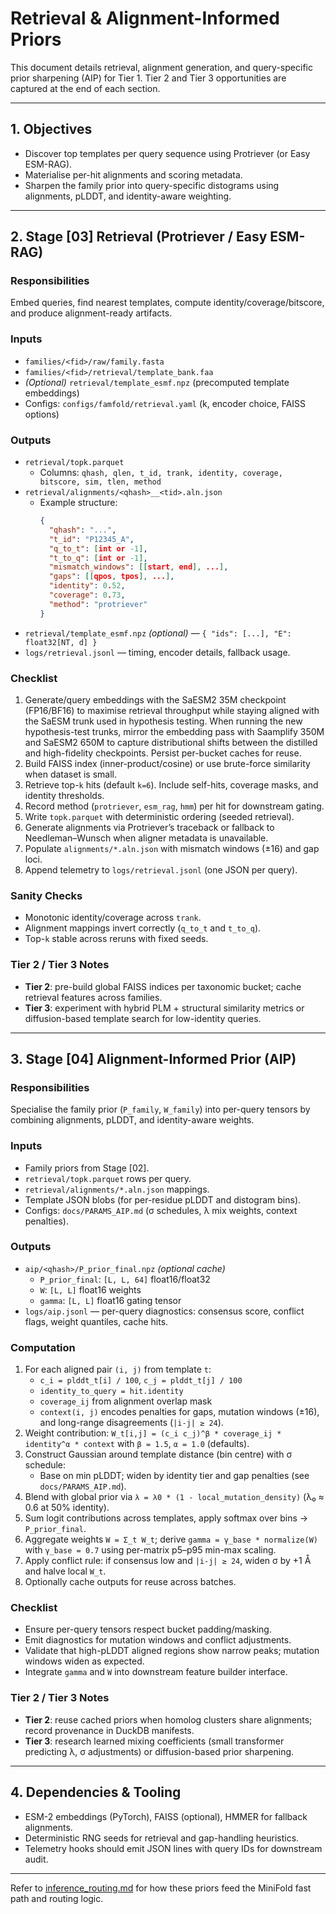 # Retrieval & Alignment-Informed Priors

This document details retrieval, alignment generation, and query-specific prior
sharpening (AIP) for Tier 1. Tier 2 and Tier 3 opportunities are captured at the
end of each section.

---

## 1. Objectives
- Discover top templates per query sequence using Protriever (or Easy ESM-RAG).
- Materialise per-hit alignments and scoring metadata.
- Sharpen the family prior into query-specific distograms using alignments,
  pLDDT, and identity-aware weighting.

---

## 2. Stage [03] Retrieval (Protriever / Easy ESM-RAG)

### Responsibilities
Embed queries, find nearest templates, compute identity/coverage/bitscore, and
produce alignment-ready artifacts.

### Inputs
- `families/<fid>/raw/family.fasta`
- `families/<fid>/retrieval/template_bank.faa`
- *(Optional)* `retrieval/template_esmf.npz` (precomputed template embeddings)
- Configs: `configs/famfold/retrieval.yaml` (k, encoder choice, FAISS options)

### Outputs
- `retrieval/topk.parquet`
  - Columns: `qhash, qlen, t_id, trank, identity, coverage, bitscore, sim, tlen, method`
- `retrieval/alignments/<qhash>__<tid>.aln.json`
  - Example structure:
    ```json
    {
      "qhash": "...",
      "t_id": "P12345_A",
      "q_to_t": [int or -1],
      "t_to_q": [int or -1],
      "mismatch_windows": [[start, end], ...],
      "gaps": [[qpos, tpos], ...],
      "identity": 0.52,
      "coverage": 0.73,
      "method": "protriever"
    }
    ```
- `retrieval/template_esmf.npz` *(optional)* — `{ "ids": [...], "E": float32[NT, d] }`
- `logs/retrieval.jsonl` — timing, encoder details, fallback usage.

### Checklist
1. Generate/query embeddings with the SaESM2 35M checkpoint (FP16/BF16) to maximise retrieval throughput while staying aligned with the SaESM trunk used in hypothesis testing. When running the new hypothesis-test trunks, mirror the embedding pass with Saamplify 350M and SaESM2 650M to capture distributional shifts between the distilled and high-fidelity checkpoints. Persist per-bucket caches for reuse.
2. Build FAISS index (inner-product/cosine) or use brute-force similarity when
   dataset is small.
3. Retrieve top-`k` hits (default `k=6`). Include self-hits, coverage masks, and
   identity thresholds.
4. Record method (`protriever`, `esm_rag`, `hmm`) per hit for downstream gating.
5. Write `topk.parquet` with deterministic ordering (seeded retrieval).
6. Generate alignments via Protriever’s traceback or fallback to Needleman–Wunsch
   when aligner metadata is unavailable.
7. Populate `alignments/*.aln.json` with mismatch windows (±16) and gap loci.
8. Append telemetry to `logs/retrieval.jsonl` (one JSON per query).

### Sanity Checks
- Monotonic identity/coverage across `trank`.
- Alignment mappings invert correctly (`q_to_t` and `t_to_q`).
- Top-`k` stable across reruns with fixed seeds.

### Tier 2 / Tier 3 Notes
- **Tier 2**: pre-build global FAISS indices per taxonomic bucket; cache
  retrieval features across families.
- **Tier 3**: experiment with hybrid PLM + structural similarity metrics or
  diffusion-based template search for low-identity queries.

---

## 3. Stage [04] Alignment-Informed Prior (AIP)

### Responsibilities
Specialise the family prior (`P_family`, `W_family`) into per-query tensors by
combining alignments, pLDDT, and identity-aware weights.

### Inputs
- Family priors from Stage [02].
- `retrieval/topk.parquet` rows per query.
- `retrieval/alignments/*.aln.json` mappings.
- Template JSON blobs (for per-residue pLDDT and distogram bins).
- Configs: `docs/PARAMS_AIP.md` (σ schedules, λ mix weights, context penalties).

### Outputs
- `aip/<qhash>/P_prior_final.npz` *(optional cache)*
  - `P_prior_final`: `[L, L, 64]` float16/float32
  - `W`: `[L, L]` float16 weights
  - `gamma`: `[L, L]` float16 gating tensor
- `logs/aip.jsonl` — per-query diagnostics: consensus score, conflict flags,
  weight quantiles, cache hits.

### Computation
1. For each aligned pair `(i, j)` from template `t`:
   - `c_i = plddt_t[i] / 100`, `c_j = plddt_t[j] / 100`
   - `identity_to_query = hit.identity`
   - `coverage_ij` from alignment overlap mask
   - `context(i, j)` encodes penalties for gaps, mutation windows (±16), and
     long-range disagreements (`|i-j| ≥ 24`).
2. Weight contribution: `W_t[i,j] = (c_i c_j)^β * coverage_ij * identity^α * context`
   with `β = 1.5`, `α = 1.0` (defaults).
3. Construct Gaussian around template distance (bin centre) with σ schedule:
   - Base on min pLDDT; widen by identity tier and gap penalties (see
     `docs/PARAMS_AIP.md`).
4. Blend with global prior via `λ = λ0 * (1 - local_mutation_density)`
   (λ₀ ≈ 0.6 at 50% identity).
5. Sum logit contributions across templates, apply softmax over bins →
   `P_prior_final`.
6. Aggregate weights `W = Σ_t W_t`; derive `gamma = γ_base * normalize(W)` with
   `γ_base = 0.7` using per-matrix p5–p95 min-max scaling.
7. Apply conflict rule: if consensus low and `|i-j| ≥ 24`, widen σ by +1 Å and
   halve local `W_t`.
8. Optionally cache outputs for reuse across batches.

### Checklist
- Ensure per-query tensors respect bucket padding/masking.
- Emit diagnostics for mutation windows and conflict adjustments.
- Validate that high-pLDDT aligned regions show narrow peaks; mutation windows
  widen as expected.
- Integrate `gamma` and `W` into downstream feature builder interface.

### Tier 2 / Tier 3 Notes
- **Tier 2**: reuse cached priors when homolog clusters share alignments; record
  provenance in DuckDB manifests.
- **Tier 3**: research learned mixing coefficients (small transformer predicting
  λ, σ adjustments) or diffusion-based prior sharpening.

---

## 4. Dependencies & Tooling
- ESM-2 embeddings (PyTorch), FAISS (optional), HMMER for fallback alignments.
- Deterministic RNG seeds for retrieval and gap-handling heuristics.
- Telemetry hooks should emit JSON lines with query IDs for downstream audit.

---

Refer to [inference_routing.md](inference_routing.md) for how
these priors feed the MiniFold fast path and routing logic.

